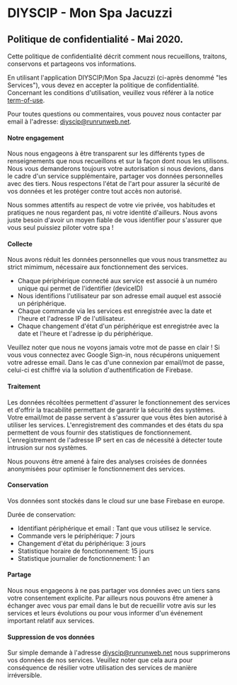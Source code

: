 # DIYSCIP - Mon Spa Jacuzzi
## Politique de confidentialité - Mai 2020.

Cette politique de confidentialité décrit comment nous recueillons, traitons, conservons et partageons vos informations.

En utilisant l'application DIYSCIP/Mon Spa Jacuzzi (ci-après denommé "les Services"), vous devez en accepter la politique de confidentialité. Concernant les conditions d'utilisation, veuillez vous référer à la notice [term-of-use](https://github.com/YorffoeG/diyscip-home/blob/master/terms-of-use.fr.md).

Pour toutes questions ou commentaires, vous pouvez nous contacter par email à l'adresse: diyscip@runrunweb.net.

#### Notre engagement
Nous nous engageons à être transparent sur les différents types de renseignements que nous recueillons et sur la façon dont nous les utilisons. Nous vous demanderons toujours votre autorisation si nous devions, dans le cadre d'un service supplémentaire, partager vos données personnelles avec des tiers. Nous respectons l'état de l'art pour assurer la sécurité de vos données et les protéger contre tout accès non autorisé.

Nous sommes attentifs au respect de votre vie privée, vos habitudes et pratiques ne nous regardent pas, ni votre identité d'ailleurs. Nous avons juste besoin d'avoir un moyen fiable de vous identifier pour s'assurer que vous seul puissiez piloter votre spa !

#### Collecte
Nous avons réduit les données personnelles que vous nous transmettez au strict mimimum, nécessaire aux fonctionnement des services.
- Chaque périphérique connecté aux service est associé à un numéro unique qui permet de l'identifier (deviceID)
- Nous identifions l'utilisateur par son adresse email auquel est associé un périphérique.
- Chaque commande via les services est enregistrée avec la date et l'heure et l'adresse IP de l'utilisateur.
- Chaque changement d'état d'un périphérique est enregistrée avec la date et l'heure et l'adresse ip du périphérique.

Veuillez noter que nous ne voyons jamais votre mot de passe en clair ! Si vous vous connectez avec Google Sign-in, nous récupérons uniquement votre adresse email. Dans le cas d'une connexion par email/mot de passe, celui-ci est chiffré via la solution d'authentification de Firebase.

#### Traitement
Les données récoltées permettent d'assurer le fonctionnement des services et d'offrir la tracabilité permettant de garantir la sécurité des systèmes.
Votre email/mot de passe servent à s'assurer que vous êtes bien autorisé à utiliser les services. L'enregistrement des commandes et des états du spa permettent de vous fournir des statistiques de fonctionnement. L'enregistrement de l'adresse IP sert en cas de nécessité à détecter toute intrusion sur nos systèmes.

Nous pouvons être amené à faire des analyses croisées de données anonymisées pour optimiser le fonctionnement des services.

#### Conservation
Vos données sont stockés dans le cloud sur une base Firebase en europe.

Durée de conservation:
- Identifiant périphérique et email : Tant que vous utilisez le service.
- Commande vers le périphérique:  7 jours
- Changement d'état du périphérique: 3 jours
- Statistique horaire de fonctionnement: 15 jours
- Statistique journalier de fonctionnement: 1 an

#### Partage
Nous nous engageons à ne pas partager vos données avec un tiers sans votre consentement explicite. Par ailleurs nous pouvons être amener à échanger avec vous par email dans le but de recueillir votre avis sur les services et leurs évolutions ou pour vous informer d'un événement important relatif aux services.

#### Suppression de vos données
Sur simple demande à l'adresse diyscip@runrunweb.net nous supprimerons vos données de nos services. Veuillez noter que cela aura pour conséquence de résilier votre utilisation des services de manière irréversible.
